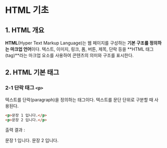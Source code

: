 # HTML 기초

## 1. HTML 개요

**HTML**(Hyper Text Markup Language)는 웹 페이지를 구성하는 **기본 구조를 정의하는 마크업 언어**이다. 텍스트, 이미지, 링크, 폼, 버튼, 제목, 단락 등을 **HTML 태그(tag)**라는 마크업 요소를 사용하여 콘텐츠의 의미와 구조를 표시한다.



## 2. HTML 기본 태그

### 2-1 단락 태그 `<p>`

텍스트를 단락(paragraph)을 정의하는 태그이다. 텍스트를 문단 단위로 구분할 때 사용된다.

```html
<p>문장 1 입니다.</p>
<p>문장 2 입니다.</p>
```

출력 결과 :

문장 1 입니다.
문장 2 입니다.

